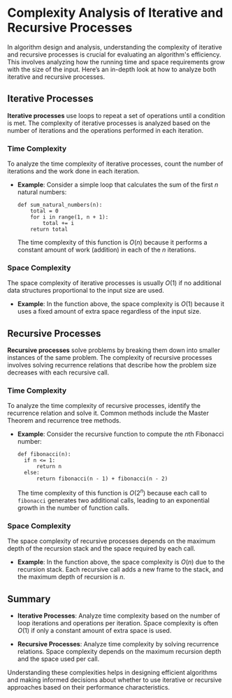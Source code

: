 # Complexity Analysis of Iterative and Recursive Processes

In algorithm design and analysis, understanding the complexity of iterative and recursive processes is crucial for evaluating an algorithm's efficiency. This involves analyzing how the running time and space requirements grow with the size of the input. Here’s an in-depth look at how to analyze both iterative and recursive processes.

## Iterative Processes

**Iterative processes** use loops to repeat a set of operations until a condition is met. The complexity of iterative processes is analyzed based on the number of iterations and the operations performed in each iteration.

### Time Complexity

To analyze the time complexity of iterative processes, count the number of iterations and the work done in each iteration.

- **Example**: Consider a simple loop that calculates the sum of the first $n$ natural numbers:

  ```
  def sum_natural_numbers(n):
      total = 0
      for i in range(1, n + 1):
          total += i
      return total
    ```

  The time complexity of this function is $O(n)$ because it performs a constant amount of work (addition) in each of the $n$ iterations.

### Space Complexity

The space complexity of iterative processes is usually $O(1)$ if no additional data structures proportional to the input size are used.

- **Example**: In the function above, the space complexity is $O(1)$ because it uses a fixed amount of extra space regardless of the input size.

## Recursive Processes

**Recursive processes** solve problems by breaking them down into smaller instances of the same problem. The complexity of recursive processes involves solving recurrence relations that describe how the problem size decreases with each recursive call.

### Time Complexity

To analyze the time complexity of recursive processes, identify the recurrence relation and solve it. Common methods include the Master Theorem and recurrence tree methods.

- **Example**: Consider the recursive function to compute the $n$th Fibonacci number:

  ```
  def fibonacci(n):
    if n <= 1:
        return n
    else:
        return fibonacci(n - 1) + fibonacci(n - 2)
  ```

  The time complexity of this function is $O(2^n)$ because each call to `fibonacci` generates two additional calls, leading to an exponential growth in the number of function calls.

### Space Complexity

The space complexity of recursive processes depends on the maximum depth of the recursion stack and the space required by each call.

- **Example**: In the function above, the space complexity is $O(n)$ due to the recursion stack. Each recursive call adds a new frame to the stack, and the maximum depth of recursion is $n$.

## Summary

- **Iterative Processes**: Analyze time complexity based on the number of loop iterations and operations per iteration. Space complexity is often $O(1)$ if only a constant amount of extra space is used.

- **Recursive Processes**: Analyze time complexity by solving recurrence relations. Space complexity depends on the maximum recursion depth and the space used per call.

Understanding these complexities helps in designing efficient algorithms and making informed decisions about whether to use iterative or recursive approaches based on their performance characteristics.